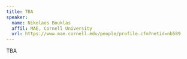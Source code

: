 ```yaml
---
title: TBA
speaker:
  name: Nikolaos Bouklas
  affil: MAE, Cornell University
  url: https://www.mae.cornell.edu/people/profile.cfm?netid=nb589
---
```


TBA
